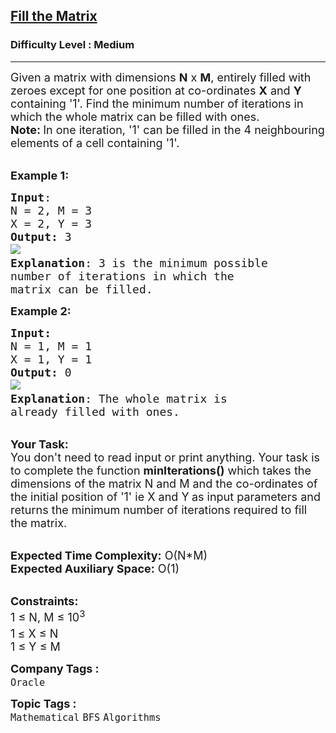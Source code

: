 <h2><a href="https://www.geeksforgeeks.org/problems/fill-the-matrix--170647/1">Fill the Matrix</a></h2><h3>Difficulty Level : Medium</h3><hr><div class="problems_problem_content__Xm_eO"><p><span style="font-size: 18px;">Given a matrix with dimensions <strong>N</strong> x <strong>M</strong>, entirely filled with zeroes except for&nbsp;one position at&nbsp;co-ordinates <strong>X</strong> and <strong>Y </strong>containing '1'. Find the minimum number of iterations in which the whole matrix can be filled with ones.<br><strong>Note:&nbsp;</strong>In one iteration, '1' can be filled in&nbsp;the 4 neighbouring elements of a cell containing '1'.</span></p>
<p><br><span style="font-size: 18px;"><strong>Example 1:</strong></span></p>
<pre><span style="font-size: 18px;"><strong>Input</strong>:
N = 2, M = 3
X = 2, Y = 3
<strong>Output:</strong>&nbsp;3&nbsp;
</span><img src="https://media.geeksforgeeks.org/img-practice/PROD/addEditProblem/713972/Web/Other/26f91e33-013f-40f2-badd-00804adaf31f_1685087947.png"><span style="font-size: 18px;">
<strong>Explanation</strong>: 3 is the minimum possible 
number of iterations in which the
matrix can be filled.
</span></pre>
<p><span style="font-size: 18px;"><strong>Example 2:</strong></span></p>
<pre><span style="font-size: 18px;"><strong>Input:</strong>
N = 1, M = 1
X = 1, Y = 1 
<strong>Output:&nbsp;</strong>0
</span><img src="https://media.geeksforgeeks.org/img-practice/PROD/addEditProblem/713972/Web/Other/7f59ca2a-c242-49bc-b94e-ba0f3e95f43e_1685087947.png"><span style="font-size: 18px;">
<strong>Explanation</strong>: The whole matrix is 
already filled with ones.</span></pre>
<p><br><span style="font-size: 18px;"><strong>Your Task:&nbsp;&nbsp;</strong><br>You don't need to read input or print anything. Your task is to complete the function <strong>minIterations()</strong>&nbsp;which takes the dimensions of the matrix N and M and the co-ordinates of the initial position of '1' ie X and Y<strong>&nbsp;</strong>as input parameters&nbsp;and returns the minimum number of iterations required to fill the matrix.</span></p>
<p><br><span style="font-size: 18px;"><strong>Expected Time Complexity:</strong> O(N*M)<br><strong>Expected Auxiliary Space:</strong> O(1)</span></p>
<p><br><span style="font-size: 18px;"><strong>Constraints:</strong><br>1 ≤&nbsp;N, M ≤&nbsp;10<sup>3</sup><br>1<sup>&nbsp;</sup>≤&nbsp;X ≤ N<br>1 ≤&nbsp;Y ≤&nbsp;M&nbsp;</span></p></div><p><span style=font-size:18px><strong>Company Tags : </strong><br><code>Oracle</code>&nbsp;<br><p><span style=font-size:18px><strong>Topic Tags : </strong><br><code>Mathematical</code>&nbsp;<code>BFS</code>&nbsp;<code>Algorithms</code>&nbsp;